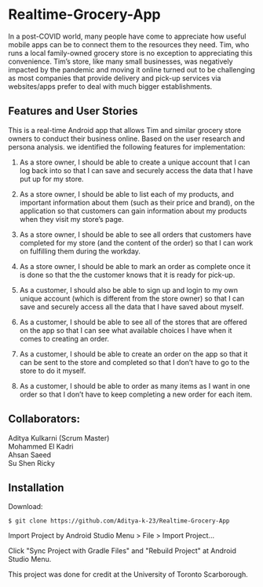 # Realtime-Grocery-App
In a post-COVID world, many people have come to appreciate how useful mobile apps can be to
connect them to the resources they need. Tim, who runs a local family-owned grocery store
is no exception to appreciating this convenience. Tim’s store, like many small businesses, was
negatively impacted by the pandemic and moving it online turned out to be challenging as most
companies that provide delivery and pick-up services via websites/apps prefer to deal with much
bigger establishments.

## Features and User Stories

This is a real-time Android app that allows Tim and similar grocery store owners to
conduct their business online. Based on the user research and persona analysis. we identified the following features for implementation:

1. As a store owner, I should be able to create a unique account that I can log back into so that I can
save and securely access the data that I have put up for my store.

2. As a store owner, I should be able to list each of my products, and important information about
them (such as their price and brand), on the application so that customers can gain information
about my products when they visit my store’s page.

3. As a store owner, I should be able to see all orders that customers have completed for my store
(and the content of the order) so that I can work on fulfilling them during the workday.

4. As a store owner, I should be able to mark an order as complete once it is done so that the
the customer knows that it is ready for pick-up.

5. As a customer, I should also be able to sign up and login to my own unique account (which is
different from the store owner) so that I can save and securely access all the data that I have saved
about myself.

6. As a customer, I should be able to see all of the stores that are offered on the app so that I can
see what available choices I have when it comes to creating an order.

7. As a customer, I should be able to create an order on the app so that it can be sent to the store
and completed so that I don’t have to go to the store to do it myself.

8. As a customer, I should be able to order as many items as I want in one order so that I don’t have
to keep completing a new order for each item.

## Collaborators:
Aditya Kulkarni (Scrum Master) \
Mohammed El Kadri \
Ahsan Saeed \
Su Shen Ricky

## Installation

Download:

    $ git clone https://github.com/Aditya-k-23/Realtime-Grocery-App

Import Project by Android Studio Menu > File > Import Project...

Click "Sync Project with Gradle Files" and "Rebuild Project" at Android Studio Menu.

This project was done for credit at the University of Toronto Scarborough.
